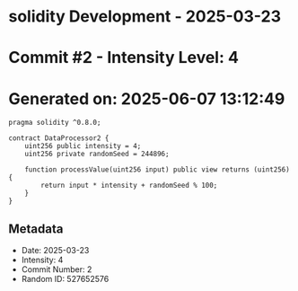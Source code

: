 ﻿# solidity Development - 2025-03-23
# Commit #2 - Intensity Level: 4
# Generated on: 2025-06-07 13:12:49
```solidity
pragma solidity ^0.8.0;

contract DataProcessor2 {
    uint256 public intensity = 4;
    uint256 private randomSeed = 244896;

    function processValue(uint256 input) public view returns (uint256) {
        return input * intensity + randomSeed % 100;
    }
}
```
## Metadata
- Date: 2025-03-23
- Intensity: 4
- Commit Number: 2
- Random ID: 527652576
